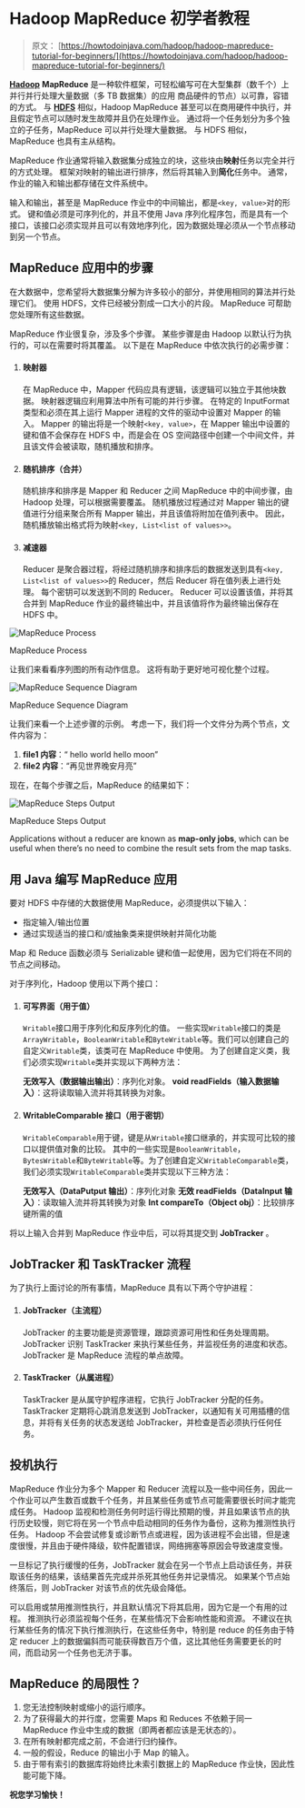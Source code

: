 # Hadoop MapReduce 初学者教程

> 原文： [https://howtodoinjava.com/hadoop/hadoop-mapreduce-tutorial-for-beginners/](https://howtodoinjava.com/hadoop/hadoop-mapreduce-tutorial-for-beginners/)

[**Hadoop**](//howtodoinjava.com/big-data/hadoop/hadoop-big-data-tutorial/) **MapReduce** 是一种软件框架，可轻松编写可在大型集群（数千个）上并行并行处理大量数据（多 TB 数据集）的应用 商品硬件的节点）以可靠，容错的方式。 与 [**HDFS**](//howtodoinjava.com/big-data/hadoop/hdfs-hadoop-distributed-file-system-architecture-tutorial/) 相似，Hadoop MapReduce 甚至可以在商用硬件中执行，并且假定节点可以随时发生故障并且仍在处理作业。 通过将一个任务划分为多个独立的子任务，MapReduce 可以并行处理大量数据。 与 HDFS 相似，MapReduce 也具有主从结构。

MapReduce 作业通常将输入数据集分成独立的块，这些块由**映射**任务以完全并行的方式处理。 框架对映射的输出进行排序，然后将其输入到**简化**任务中。 通常，作业的输入和输出都存储在文件系统中。

输入和输出，甚至是 MapReduce 作业中的中间输出，都是`<key, value>`对的形式。 键和值必须是可序列化的，并且不使用 Java 序列化程序包，而是具有一个接口，该接口必须实现并且可以有效地序列化，因为数据处理必须从一个节点移动到另一个节点。

## MapReduce 应用中的步骤

在大数据中，您希望将大数据集分解为许多较小的部分，并使用相同的算法并行处理它们。 使用 HDFS，文件已经被分割成一口大小的片段。 MapReduce 可帮助您处理所有这些数据。

MapReduce 作业很复杂，涉及多个步骤。 某些步骤是由 Hadoop 以默认行为执行的，可以在需要时将其覆盖。 以下是在 MapReduce 中依次执行的必需步骤：

1.  #### 映射器

    在 MapReduce 中，Mapper 代码应具有逻辑，该逻辑可以独立于其他块数据。 映射器逻辑应利用算法中所有可能的并行步骤。 在特定的 InputFormat 类型和必须在其上运行 Mapper 进程的文件的驱动中设置对 Mapper 的输入。 Mapper 的输出将是一个映射`<key, value>`，在 Mapper 输出中设置的键和值不会保存在 HDFS 中，而是会在 OS 空间路径中创建一个中间文件，并且该文件会被读取，随机播放和排序。

2.  #### 随机排序（合并）

    随机排序和排序是 Mapper 和 Reducer 之间 MapReduce 中的中间步骤，由 Hadoop 处理，可以根据需要覆盖。 随机播放过程通过对 Mapper 输出的键值进行分组来聚合所有 Mapper 输出，并且该值将附加在值列表中。 因此，随机播放输出格式将为映射`<key, List<list of values>>`。

3.  #### 减速器

    Reducer 是聚合器过程，将经过随机排序和排序后的数据发送到具有`<key, List<list of values>>`的 Reducer，然后 Reducer 将在值列表上进行处理。 每个密钥可以发送到不同的 Reducer。 Reducer 可以设置该值，并将其合并到 MapReduce 作业的最终输出中，并且该值将作为最终输出保存在 HDFS 中。

![MapReduce Process](img/559f3fe473516a8415a90855ea5bbad9.png)

MapReduce Process



让我们来看看序列图的所有动作信息。 这将有助于更好地可视化整个过程。

![MapReduce Sequence Diagram](img/53d5c28699cb2d831d0dabc2c437007e.png)

MapReduce Sequence Diagram



让我们来看一个上述步骤的示例。 考虑一下，我们将一个文件分为两个节点，文件内容为：

1.  **file1 内容**：“ hello world hello moon”
2.  **file2 内容**：“再见世界晚安月亮”

现在，在每个步骤之后，MapReduce 的结果如下：

![MapReduce Steps Output](img/a7d80ee246baa5051c9d60401f2c6931.png)

MapReduce Steps Output



Applications without a reducer are known as **map-only jobs**, which can be useful when there’s no need to combine the result sets from the map tasks.

## 用 Java 编写 MapReduce 应用

要对 HDFS 中存储的大数据使用 MapReduce，必须提供以下输入：

*   指定输入/输出位置
*   通过实现适当的接口和/或抽象类来提供映射并简化功能

Map 和 Reduce 函数必须与 Serializable 键和值一起使用，因为它们将在不同的节点之间移动。

对于序列化，Hadoop 使用以下两个接口：

1.  #### 可写界面（用于值）

    `Writable`接口用于序列化和反序列化的值。 一些实现`Writable`接口的类是`ArrayWritable`，`BooleanWritable`和`ByteWritable`等。我们可以创建自己的自定义`Writable`类，该类可在 MapReduce 中使用。 为了创建自定义类，我们必须实现`Writable`类并实现以下两种方法：

    **无效写入（数据输出输出）**：序列化对象。
    **void readFields（输入数据输入）**：这将读取输入流并将其转换为对象。

2.  #### WritableComparable 接口（用于密钥）

    `WritableComparable`用于键，键是从`Writable`接口继承的，并实现可比较的接口以提供值对象的比较。 其中的一些实现是`BooleanWritable`，`BytesWritable`和`ByteWritable`等。为了创建自定义`WritableComparable`类，我们必须实现`WritableComparable`类并实现以下三种方法：

    **无效写入（DataPutput 输出）**：序列化对象
    **无效 readFields（DataInput 输入）**：读取输入流并将其转换为对象
    **Int compareTo（Object obj）**：比较排序键所需的值

将以上输入合并到 MapReduce 作业中后，可以将其提交到 **JobTracker** 。

## JobTracker 和 TaskTracker 流程

为了执行上面讨论的所有事情，MapReduce 具有以下两个守护进程：

1.  #### JobTracker（主流程）

    JobTracker 的主要功能是资源管理，跟踪资源可用性和任务处理周期。 JobTracker 识别 TaskTracker 来执行某些任务，并监视任务的进度和状态。 JobTracker 是 MapReduce 流程的单点故障。

2.  #### TaskTracker（从属进程）

    TaskTracker 是从属守护程序进程，它执行 JobTracker 分配的任务。 TaskTracker 定期将心跳消息发送到 JobTracker，以通知有关可用插槽的信息，并将有关任务的状态发送给 JobTracker，并检查是否必须执行任何任务。

## 投机执行

MapReduce 作业分为多个 Mapper 和 Reducer 流程以及一些中间任务，因此一个作业可以产生数百或数千个任务，并且某些任务或节点可能需要很长时间才能完成任务。 Hadoop 监视和检测任务何时运行得比预期的慢，并且如果该节点的执行历史较慢，则它将在另一个节点中启动相同的任务作为备份，这称为推测性执行任务。 Hadoop 不会尝试修复或诊断节点或进程，因为该进程不会出错，但是速度很慢，并且由于硬件降级，软件配置错误，网络拥塞等原因会导致速度变慢。

一旦标记了执行缓慢的任务，JobTracker 就会在另一个节点上启动该任务，并获取该任务的结果，该结果首先完成并杀死其他任务并记录情况。 如果某个节点始终落后，则 JobTracker 对该节点的优先级会降低。

可以启用或禁用推测性执行，并且默认情况下将其启用，因为它是一个有用的过程。 推测执行必须监视每个任务，在某些情况下会影响性能和资源。 不建议在执行某些任务的情况下执行推测执行，在这些任务中，特别是 reduce 的任务由于特定 reducer 上的数据偏斜而可能获得数百万个值，这比其他任务需要更长的时间，而启动另一个任务也无济于事。

## MapReduce 的局限性？

1.  您无法控制映射或缩小的运行顺序。
2.  为了获得最大的并行度，您需要 Maps 和 Reduces 不依赖于同一 MapReduce 作业中生成的数据（即两者都应该是无状态的）。
3.  在所有映射都完成之前，不会进行归约操作。
4.  一般的假设，Reduce 的输出小于 Map 的输入。
5.  由于带有索引的数据库将始终比未索引数据上的 MapReduce 作业快，因此性能可能下降。

**祝您学习愉快！**